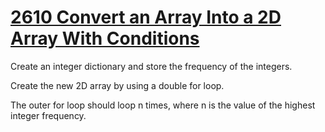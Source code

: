 # [2610 Convert an Array Into a 2D Array With Conditions](https://leetcode.com/problems/convert-an-array-into-a-2d-array-with-conditions/description/?envType=daily-question&envId=2024-01-02)

Create an integer dictionary and store the frequency of the integers. 

Create the new 2D array by using a double for loop. 

The outer for loop should loop n times, where n is the value of the highest integer frequency. 